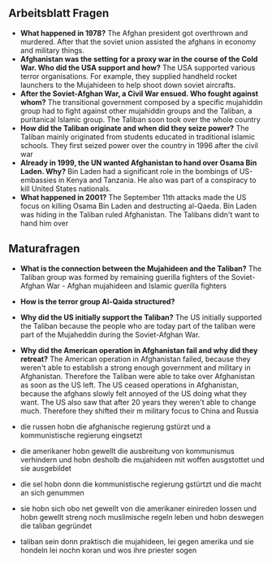## Arbeitsblatt Fragen
- **What happened in 1978?**
	The Afghan president got overthrown and murdered. After that the soviet union assisted the afghans in economy and military things.
- **Afghanistan was the setting for a proxy war in the course of the Cold War. Who did the USA support and how?**
	The USA supported various terror organisations. For example, they supplied handheld rocket launchers to the Mujahideen to help shoot down soviet aircrafts.
- **After the Soviet-Afghan War, a Civil War ensued. Who fought against whom?**
	The transitional government composed by a specific mujahiddin group had to fight against other mujahiddin groups and the Taliban, a puritanical Islamic group. The Taliban soon took over the whole country
- **How did the Taliban originate and when did they seize power?**
	The Taliban mainly originated from students educated in traditional islamic schools. They first seized power over the country in 1996 after the civil war
- **Already in 1999, the UN wanted Afghanistan to hand over Osama Bin Laden. Why?**
	Bin Laden had a significant role in the bombings of US-embassies in Kenya and Tanzania. He also was part of a conspiracy to kill United States nationals.
- **What happened in 2001?**
	The September 11th attacks made the US focus on killing Osama Bin Laden and destructing al-Qaeda. Bin Laden was hiding in the Taliban ruled Afghanistan. The Talibans didn't want to hand him over


## Maturafragen
- **What is the connection between the Mujahideen and the Taliban?** 
	The Taliban group was formed by remaining guerilla fighters of the Soviet-Afghan War - Afghan mujahideen and Islamic guerilla fighters
- **How is the terror group Al-Qaida structured?** 

- **Why did the US initially support the Taliban?** 
	The US initially supported the Taliban because the people who are today part of the taliban were part of the Mujaheddin during the Soviet-Afghan War.
- **Why did the American operation in Afghanistan fail and why did they retreat?**
	The American operation in Afghanistan failed, because they weren't able to establish a strong enough government and military in Afghanistan. Therefore the Taliban were able to take over Afghanistan as soon as the US left. The US ceased operations in Afghanistan, because the afghans slowly felt annoyed of the US doing what they want. The US also saw that after 20 years they weren't able to change much. Therefore they shifted their m military focus to China and Russia 
- die russen hobn die afghanische regierung gstürzt und a kommunistische regierung eingsetzt
- die amerikaner hobn gewellt die ausbreitung von kommunismus verhindern und hobn desholb die mujahideen mit woffen ausgstottet und sie ausgebildet
- die sel hobn donn die kommunistische regierung gstürtzt und die macht an sich genummen
- sie hobn sich obo net gewellt von die amerikaner einireden lossen und hobn gewellt streng noch muslimische regeln leben und hobn deswegen die taliban gegründet
- taliban sein donn praktisch die mujahideen, lei gegen amerika und sie hondeln lei nochn koran und wos ihre priester sogen
